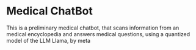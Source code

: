 # Medical ChatBot

This is a preliminary medical chatbot, that scans information from an medical encyclopedia and answers medical questions, using a quantized model of the LLM Llama, by meta
